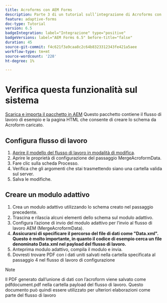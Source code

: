 ```yaml
---
title: Acroforms con AEM Forms
description: Parte 3 di un tutorial sull’integrazione di Acroforms con AEM Forms. Verifica il flusso di lavoro e il modulo adattivo sul sistema.
feature: adaptive-forms
doc-type: Tutorial
version: 6.5
badgeIntegration: label="Integrazione" type="positive"
badgeVersions: label="AEM Forms 6.5" before-title="false"
duration: 45
source-git-commit: f4c621f3a9caa8c2c64b8323312343fe421a5aee
workflow-type: tm+mt
source-wordcount: '228'
ht-degree: 1%

---
```



# Verifica questa funzionalità sul sistema

[Scarica e importa il pacchetto in AEM](assets/acro-form-aem-form.zip)
Questo pacchetto contiene il flusso di lavoro di esempio e la pagina HTML che consente di creare lo schema da Acroform caricato.

## Configura flusso di lavoro

1. [Aprire il modello del flusso di lavoro in modalità di modifica](http://localhost:4502/editor.html/conf/global/settings/workflow/models/MergeAcroformData.html).
2. Aprire le proprietà di configurazione del passaggio MergeAcroformData.
3. Fare clic sulla scheda Processo.
4. Verifica che gli argomenti che stai trasmettendo siano una cartella valida sul server.
5. Salva le modifiche.

## Creare un modulo adattivo

1. Crea un modulo adattivo utilizzando lo schema creato nel passaggio precedente.
2. Trascina e rilascia alcuni elementi dello schema sul modulo adattivo.
3. Configura l’azione di invio del modulo adattivo per l’invio al flusso di lavoro AEM (MergeAcroformData).
4. **Assicurarsi di specificare il percorso del file di dati come &quot;Data.xml&quot;. Questo è molto importante, in quanto il codice di esempio cerca un file denominato Data.xml nel payload del flusso di lavoro.**
5. Anteprima modulo adattivo, compila il modulo e invia.
6. Dovresti trovare PDF con i dati uniti salvati nella cartella specificata al passaggio 4 nel flusso di lavoro di configurazione

>[!NOTE]
>
>Il PDF generato dall’unione di dati con l’acroform viene salvato come pdfdocument.pdf nella cartella payload del flusso di lavoro. Questo documento può quindi essere utilizzato per ulteriori elaborazioni come parte del flusso di lavoro
